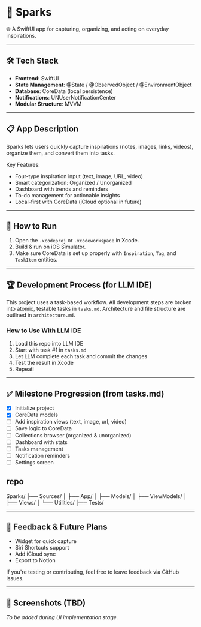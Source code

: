 # 🌟 Sparks

🌐 A SwiftUI app for capturing, organizing, and acting on everyday inspirations.

---

## 🛠️ Tech Stack

* **Frontend**: SwiftUI
* **State Management**: @State / @ObservedObject / @EnvironmentObject
* **Database**: CoreData (local persistence)
* **Notifications**: UNUserNotificationCenter
* **Modular Structure**: MVVM

---

## 📋 App Description

Sparks lets users quickly capture inspirations (notes, images, links, videos), organize them, and convert them into tasks.

Key Features:

* Four-type inspiration input (text, image, URL, video)
* Smart categorization: Organized / Unorganized
* Dashboard with trends and reminders
* To-do management for actionable insights
* Local-first with CoreData (iCloud optional in future)

---

## 📖 How to Run

1. Open the `.xcodeproj` or `.xcodeworkspace` in Xcode.
2. Build & run on iOS Simulator.
3. Make sure CoreData is set up properly with `Inspiration`, `Tag`, and `TaskItem` entities.

---

## 🏆 Development Process (for LLM IDE)

This project uses a task-based workflow. All development steps are broken into atomic, testable tasks in `tasks.md`. Architecture and file structure are outlined in `architecture.md`.

### How to Use With LLM IDE

1. Load this repo into LLM IDE
2. Start with task #1 in `tasks.md`
3. Let LLM complete each task and commit the changes
4. Test the result in Xcode
5. Repeat!

---

## ✅ Milestone Progression (from tasks.md)

* [x] Initialize project
* [x] CoreData models
* [ ] Add inspiration views (text, image, url, video)
* [ ] Save logic to CoreData
* [ ] Collections browser (organized & unorganized)
* [ ] Dashboard with stats
* [ ] Tasks management
* [ ] Notification reminders
* [ ] Settings screen

## repo

Sparks/
├── Sources/
│   ├── App/
│   ├── Models/
│   ├── ViewModels/
│   ├── Views/
│   └── Utilities/
├── Tests/

---

## 💬 Feedback & Future Plans

* Widget for quick capture
* Siri Shortcuts support
* Add iCloud sync
* Export to Notion

If you're testing or contributing, feel free to leave feedback via GitHub Issues.

---

## 🎨 Screenshots (TBD)

*To be added during UI implementation stage.*
